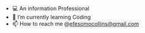 - 💻 An information Professional 
- 🌱 I’m currently learning Coding 
- 📫 How to reach me @efesomocollins@gmail.com

<!---
Collins222614/Collins222614 is a ✨ special ✨ repository because its `README.md` (this file) appears on your GitHub profile.
You can click the Preview link to take a look at your changes.
--->
